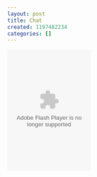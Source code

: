 ```yaml
---
layout: post
title: Chat
created: 1197482234
categories: []
---
```

<embed src="http://o.aolcdn.com/aim/web-aim/wimzi.swf?appKey=at1XBQFU8wAGHCE9&theme=pitchblack" type="application/x-shockwave-flash" width="190" height="275" ></embed>
